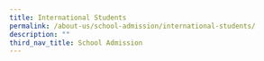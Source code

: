 ```yaml
---
title: International Students
permalink: /about-us/school-admission/international-students/
description: ""
third_nav_title: School Admission
---
```

